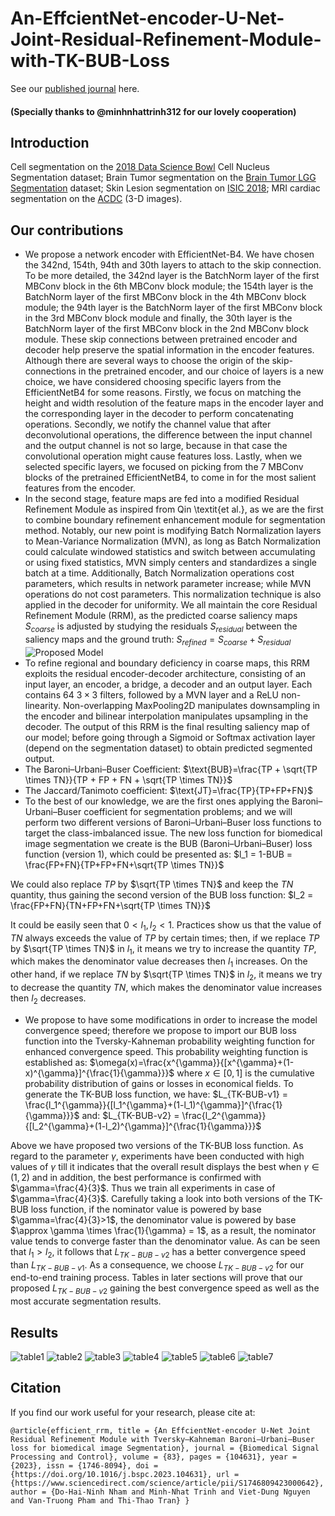 # An-EffcientNet-encoder-U-Net-Joint-Residual-Refinement-Module-with-TK-BUB-Loss
See our [published journal](https://www.sciencedirect.com/science/article/abs/pii/S1746809423000642?via%3Dihub) here.
#### (Specially thanks to @minhnhattrinh312 for our lovely cooperation)
## Introduction
Cell segmentation on the [2018 Data Science Bowl](https://www.kaggle.com/c/data-science-bowl-2018) Cell Nucleus Segmentation dataset; Brain Tumor segmentation on the [Brain Tumor LGG Segmentation](https://www.kaggle.com/datasets/mateuszbuda/lgg-mri-segmentation) dataset; Skin Lesion segmentation on [ISIC 2018](https://challenge.isic-archive.com/landing/2018/45/); MRI cardiac segmentation on the [ACDC](https://www.creatis.insa-lyon.fr/Challenge/acdc/databases.html) (3-D images).
## Our contributions
* We propose a network encoder with EfficientNet-B4. We have chosen the 342nd, 154th, 94th and 30th layers to attach to the skip connection. To be more detailed, the 342nd layer is the BatchNorm layer of the first MBConv block in the 6th MBConv block module; the 154th layer is the BatchNorm layer of the first MBConv block in the 4th MBConv block module; the 94th layer is the BatchNorm layer of the first MBConv block in the 3rd MBConv block module and finally, the 30th layer is the BatchNorm layer of the first MBConv block in the 2nd MBConv block module. These skip connections between pretrained encoder and decoder help preserve the spatial information in the encoder features. Although there are several ways to choose the origin of the skip-connections in the pretrained encoder, and our choice of layers is a new choice, we have considered choosing specific layers from the EfficientNetB4 for some reasons. Firstly, we focus on matching the height and width resolution of the feature maps in the encoder layer and the corresponding layer in the decoder to perform concatenating operations. Secondly, we notify the channel value that after deconvolutional operations, the difference between the input channel and the output channel is not so large, because in that case the convolutional operation might cause features loss. Lastly, when we selected specific layers, we focused on picking from the 7 MBConv blocks of the pretrained EfficientNetB4, to come in for the most salient features from the encoder. 
* In the second stage, feature maps are fed into a modified Residual Refinement Module as inspired from Qin \textit{et al.}, as we are the first to combine boundary refinement enhancement module for segmentation method. Notably, our new point is modifying Batch Normalization layers to Mean-Variance Normalization (MVN), as long as Batch Normalization could calculate windowed statistics and switch between accumulating or using fixed statistics, MVN simply centers and standardizes a single batch at a time. Additionally, Batch Normalization operations cost parameters, which results in network parameter increase; while MVN operations do not cost parameters. This normalization technique is also applied in the decoder for uniformity. We all maintain the core Residual Refinement Module (RRM), as the predicted coarse saliency maps $S_{coarse}$ is adjusted by studying the residuals $S_{residual}$ between the saliency maps and the ground truth: $S_{refined} = S_{coarse} + S_{residual}$
![Proposed Model](https://github.com/tswizzle141/An-EffcientNet-encoder-U-Net-Joint-Residual-Refinement-Module-with-TK-BUB-Loss/blob/main/1.jpg)
* To refine regional and boundary deficiency in coarse maps, this RRM exploits the residual encoder-decoder architecture, consisting of an input layer, an encoder, a bridge, a decoder and an output layer. Each contains 64 $3 \times 3$ filters, followed by a MVN layer and a ReLU non-linearity. Non-overlapping MaxPooling2D manipulates downsampling in the encoder and bilinear interpolation manipulates upsampling in the decoder. The output of this RRM is the final resulting saliency map of our model; before going through a Sigmoid or Softmax activation layer (depend on the segmentation dataset) to obtain predicted segmented output.
* The Baroni–Urbani–Buser Coefficient: $\text{BUB}=\frac{TP + \sqrt{TP \times TN}}{TP + FP + FN + \sqrt{TP \times TN}}$
* The Jaccard/Tanimoto coefficient: $\text{JT}=\frac{TP}{TP+FP+FN}$
* To the best of our knowledge, we are the first ones applying the Baroni–Urbani–Buser coefficient for segmentation problems; and we will perform two different versions of Baroni–Urbani–Buser loss functions to target the class-imbalanced issue. The new loss function for biomedical image segmentation we create is the BUB (Baroni–Urbani–Buser) loss function (version 1), which could be presented as: $l_1 = 1-BUB = \frac{FP+FN}{TP+FP+FN+\sqrt{TP \times TN}}$

We could also replace $TP$ by $\sqrt{TP \times TN}$ and keep the $TN$ quantity, thus gaining the second version of the BUB loss function: $l_2 = \frac{FP+FN}{TN+FP+FN+\sqrt{TP \times TN}}$

It could be easily seen that $0< l_1,l_2 <1$. Practices show us that the value of $TN$ always exceeds the value of $TP$ by certain times; then, if we replace $TP$ by $\sqrt{TP \times TN}$ in $l_1$, it means we try to increase the quantity $TP$, which makes the denominator value decreases then $l_1$ increases. On the other hand, if we replace $TN$ by $\sqrt{TP \times TN}$ in $l_2$, it means we try to decrease the quantity $TN$, which makes the denominator value increases then $l_2$ decreases.
* We propose to have some modifications in order to increase the model convergence speed; therefore we propose to import our BUB loss function into the Tversky-Kahneman probability weighting function for enhanced convergence speed. This probability weighting function is established as: $\omega(x)=\frac{x^{\gamma}}{[x^{\gamma}+(1-x)^{\gamma}]^{\frac{1}{\gamma}}}$
where $x \in [0,1]$ is the cumulative probability distribution of gains or losses in economical fields. To generate the TK-BUB loss function, we have: $L_{TK-BUB-v1} = \frac{l_1^{\gamma}}{[l_1^{\gamma}+(1-l_1)^{\gamma}]^{\frac{1}{\gamma}}}$
and: $L_{TK-BUB-v2} = \frac{l_2^{\gamma}}{[l_2^{\gamma}+(1-l_2)^{\gamma}]^{\frac{1}{\gamma}}}$

Above we have proposed two versions of the TK-BUB loss function. As regard to the parameter $\gamma$, experiments have been conducted with high values of $\gamma$ till it indicates that the overall result displays the best when $\gamma \in (1,2)$ and in addition, the best performance is confirmed with $\gamma=\frac{4}{3}$. Thus we train all experiments in case of $\gamma=\frac{4}{3}$. Carefully taking a look into both versions of the TK-BUB loss function, if the nominator value is powered by base $\gamma=\frac{4}{3}>1$, the denominator value is powered by base $\approx \gamma \times \frac{1}{\gamma} = 1$, as a result, the nominator value tends to converge faster than the denominator value. As can be seen that $l_1>l_2$, it follows that $L_{TK-BUB-v2}$ has a better convergence speed than $L_{TK-BUB-v1}$. As a consequence, we choose $L_{TK-BUB-v2}$ for our end-to-end training process. Tables in later sections will prove that our proposed $L_{TK-BUB-v2}$ gaining the best convergence speed as well as the most accurate segmentation results.
## Results
![table1](https://github.com/tswizzle141/An-EffcientNet-encoder-U-Net-Joint-Residual-Refinement-Module-with-TK-BUB-Loss/blob/main/2.jpg)
![table2](https://github.com/tswizzle141/An-EffcientNet-encoder-U-Net-Joint-Residual-Refinement-Module-with-TK-BUB-Loss/blob/main/3.jpg)
![table3](https://github.com/tswizzle141/An-EffcientNet-encoder-U-Net-Joint-Residual-Refinement-Module-with-TK-BUB-Loss/blob/main/4.jpg)
![table4](https://github.com/tswizzle141/An-EffcientNet-encoder-U-Net-Joint-Residual-Refinement-Module-with-TK-BUB-Loss/blob/main/5.jpg)
![table5](https://github.com/tswizzle141/An-EffcientNet-encoder-U-Net-Joint-Residual-Refinement-Module-with-TK-BUB-Loss/blob/main/6.jpg)
![table6](https://github.com/tswizzle141/An-EffcientNet-encoder-U-Net-Joint-Residual-Refinement-Module-with-TK-BUB-Loss/blob/main/7.jpg)
![table7](https://github.com/tswizzle141/An-EffcientNet-encoder-U-Net-Joint-Residual-Refinement-Module-with-TK-BUB-Loss/blob/main/8.jpg)
## Citation
If you find our work useful for your research, please cite at:

`@article{efficient_rrm,
    title = {An EffcientNet-encoder U-Net Joint Residual Refinement Module with Tversky–Kahneman Baroni–Urbani–Buser loss for biomedical image Segmentation},
    journal = {Biomedical Signal Processing and Control},
    volume = {83}, pages = {104631},
    year = {2023},
    issn = {1746-8094},
    doi = {https://doi.org/10.1016/j.bspc.2023.104631},
    url = {https://www.sciencedirect.com/science/article/pii/S1746809423000642},
    author = {Do-Hai-Ninh Nham and Minh-Nhat Trinh and Viet-Dung Nguyen and Van-Truong Pham and Thi-Thao Tran}
}
`
